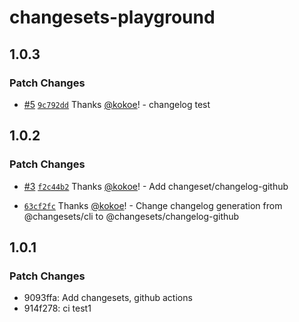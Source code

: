 # changesets-playground

## 1.0.3

### Patch Changes

- [#5](https://github.com/kokoe/changesets-playground/pull/5) [`9c792dd`](https://github.com/kokoe/changesets-playground/commit/9c792ddc216ddd0be859dff4507dbbcafeedc609) Thanks [@kokoe](https://github.com/kokoe)! - changelog test

## 1.0.2

### Patch Changes

- [#3](https://github.com/kokoe/changesets-playground/pull/3) [`f2c44b2`](https://github.com/kokoe/changesets-playground/commit/f2c44b2b4e0c5af8bfe9f0a7d862ade362241635) Thanks [@kokoe](https://github.com/kokoe)! - Add changeset/changelog-github

- [`63cf2fc`](https://github.com/kokoe/changesets-playground/commit/63cf2fcc27d0070ea9ff73194ba15078fe164895) Thanks [@kokoe](https://github.com/kokoe)! - Change changelog generation from @changesets/cli to @changesets/changelog-github

## 1.0.1

### Patch Changes

- 9093ffa: Add changesets, github actions
- 914f278: ci test1
